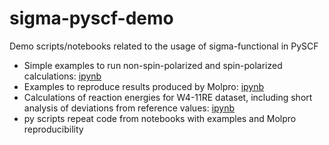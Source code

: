 # sigma-pyscf-demo

Demo scripts/notebooks related to the usage of sigma-functional in PySCF

- Simple examples to run non-spin-polarized and spin-polarized calculations: [ipynb](https://github.com/EgorTrushin/sigma-pyscf-demo/blob/main/examples.ipynb)
- Examples to reproduce results produced by Molpro: [ipynb](https://github.com/EgorTrushin/sigma-pyscf-demo/blob/main/reproduce_molpro.ipynb)
- Calculations of reaction energies for W4-11RE dataset, including short analysis of deviations from reference values: [ipynb](https://github.com/EgorTrushin/sigma-pyscf-demo/blob/main/W4_11RE.ipynb)
- py scripts repeat code from notebooks with examples and Molpro reproducibility